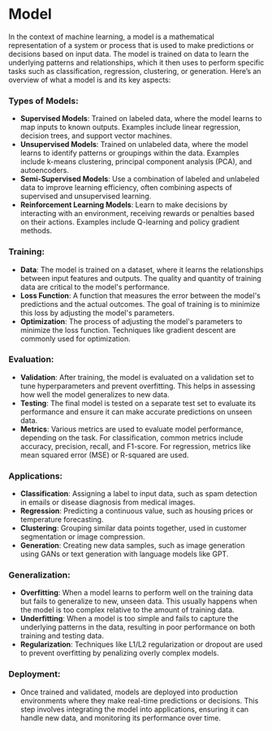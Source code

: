 # Model

In the context of machine learning, a model is a mathematical representation of a system or process that is used to make predictions or decisions based on input data. The model is trained on data to learn the underlying patterns and relationships, which it then uses to perform specific tasks such as classification, regression, clustering, or generation. Here’s an overview of what a model is and its key aspects:

### Types of Models:
   - **Supervised Models**: Trained on labeled data, where the model learns to map inputs to known outputs. Examples include linear regression, decision trees, and support vector machines.
   - **Unsupervised Models**: Trained on unlabeled data, where the model learns to identify patterns or groupings within the data. Examples include k-means clustering, principal component analysis (PCA), and autoencoders.
   - **Semi-Supervised Models**: Use a combination of labeled and unlabeled data to improve learning efficiency, often combining aspects of supervised and unsupervised learning.
   - **Reinforcement Learning Models**: Learn to make decisions by interacting with an environment, receiving rewards or penalties based on their actions. Examples include Q-learning and policy gradient methods.

### Training:
   - **Data**: The model is trained on a dataset, where it learns the relationships between input features and outputs. The quality and quantity of training data are critical to the model's performance.
   - **Loss Function**: A function that measures the error between the model's predictions and the actual outcomes. The goal of training is to minimize this loss by adjusting the model's parameters.
   - **Optimization**: The process of adjusting the model's parameters to minimize the loss function. Techniques like gradient descent are commonly used for optimization.

### Evaluation:
   - **Validation**: After training, the model is evaluated on a validation set to tune hyperparameters and prevent overfitting. This helps in assessing how well the model generalizes to new data.
   - **Testing**: The final model is tested on a separate test set to evaluate its performance and ensure it can make accurate predictions on unseen data.
   - **Metrics**: Various metrics are used to evaluate model performance, depending on the task. For classification, common metrics include accuracy, precision, recall, and F1-score. For regression, metrics like mean squared error (MSE) or R-squared are used.

### Applications:
   - **Classification**: Assigning a label to input data, such as spam detection in emails or disease diagnosis from medical images.
   - **Regression**: Predicting a continuous value, such as housing prices or temperature forecasting.
   - **Clustering**: Grouping similar data points together, used in customer segmentation or image compression.
   - **Generation**: Creating new data samples, such as image generation using GANs or text generation with language models like GPT.

### Generalization:
   - **Overfitting**: When a model learns to perform well on the training data but fails to generalize to new, unseen data. This usually happens when the model is too complex relative to the amount of training data.
   - **Underfitting**: When a model is too simple and fails to capture the underlying patterns in the data, resulting in poor performance on both training and testing data.
   - **Regularization**: Techniques like L1/L2 regularization or dropout are used to prevent overfitting by penalizing overly complex models.

### Deployment:
   - Once trained and validated, models are deployed into production environments where they make real-time predictions or decisions. This step involves integrating the model into applications, ensuring it can handle new data, and monitoring its performance over time.
